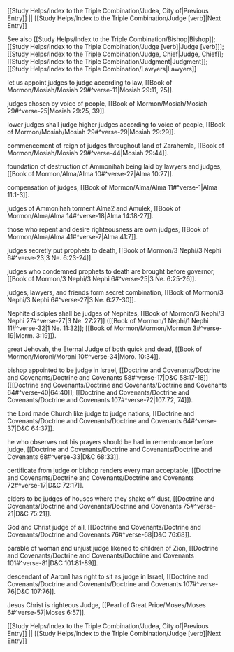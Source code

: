 [[Study Helps/Index to the Triple Combination/Judea, City of|Previous Entry]]  ||  [[Study Helps/Index to the Triple Combination/Judge [verb]|Next Entry]]

 See also [[Study Helps/Index to the Triple Combination/Bishop|Bishop]]; [[Study Helps/Index to the Triple Combination/Judge [verb]|Judge [verb]]]; [[Study Helps/Index to the Triple Combination/Judge, Chief|Judge, Chief]]; [[Study Helps/Index to the Triple Combination/Judgment|Judgment]]; [[Study Helps/Index to the Triple Combination/Lawyers|Lawyers]]

 let us appoint judges to judge according to law, [[Book of Mormon/Mosiah/Mosiah 29#^verse-11|Mosiah 29:11, 25]].

 judges chosen by voice of people, [[Book of Mormon/Mosiah/Mosiah 29#^verse-25|Mosiah 29:25, 39]].

 lower judges shall judge higher judges according to voice of people, [[Book of Mormon/Mosiah/Mosiah 29#^verse-29|Mosiah 29:29]].

 commencement of reign of judges throughout land of Zarahemla, [[Book of Mormon/Mosiah/Mosiah 29#^verse-44|Mosiah 29:44]].

 foundation of destruction of Ammonihah being laid by lawyers and judges, [[Book of Mormon/Alma/Alma 10#^verse-27|Alma 10:27]].

 compensation of judges, [[Book of Mormon/Alma/Alma 11#^verse-1|Alma 11:1-3]].

 judges of Ammonihah torment Alma2 and Amulek, [[Book of Mormon/Alma/Alma 14#^verse-18|Alma 14:18-27]].

 those who repent and desire righteousness are own judges, [[Book of Mormon/Alma/Alma 41#^verse-7|Alma 41:7]].

 judges secretly put prophets to death, [[Book of Mormon/3 Nephi/3 Nephi 6#^verse-23|3 Ne. 6:23-24]].

 judges who condemned prophets to death are brought before governor, [[Book of Mormon/3 Nephi/3 Nephi 6#^verse-25|3 Ne. 6:25-26]].

 judges, lawyers, and friends form secret combination, [[Book of Mormon/3 Nephi/3 Nephi 6#^verse-27|3 Ne. 6:27-30]].

 Nephite disciples shall be judges of Nephites, [[Book of Mormon/3 Nephi/3 Nephi 27#^verse-27|3 Ne. 27:27]] ([[Book of Mormon/1 Nephi/1 Nephi 11#^verse-32|1 Ne. 11:32]]; [[Book of Mormon/Mormon/Mormon 3#^verse-19|Morm. 3:19]]).

 great Jehovah, the Eternal Judge of both quick and dead, [[Book of Mormon/Moroni/Moroni 10#^verse-34|Moro. 10:34]].

 bishop appointed to be judge in Israel, [[Doctrine and Covenants/Doctrine and Covenants/Doctrine and Covenants 58#^verse-17|D&C 58:17-18]] ([[Doctrine and Covenants/Doctrine and Covenants/Doctrine and Covenants 64#^verse-40|64:40]]; [[Doctrine and Covenants/Doctrine and Covenants/Doctrine and Covenants 107#^verse-72|107:72, 74]]).

 the Lord made Church like judge to judge nations, [[Doctrine and Covenants/Doctrine and Covenants/Doctrine and Covenants 64#^verse-37|D&C 64:37]].

 he who observes not his prayers should be had in remembrance before judge, [[Doctrine and Covenants/Doctrine and Covenants/Doctrine and Covenants 68#^verse-33|D&C 68:33]].

 certificate from judge or bishop renders every man acceptable, [[Doctrine and Covenants/Doctrine and Covenants/Doctrine and Covenants 72#^verse-17|D&C 72:17]].

 elders to be judges of houses where they shake off dust, [[Doctrine and Covenants/Doctrine and Covenants/Doctrine and Covenants 75#^verse-21|D&C 75:21]].

 God and Christ judge of all, [[Doctrine and Covenants/Doctrine and Covenants/Doctrine and Covenants 76#^verse-68|D&C 76:68]].

 parable of woman and unjust judge likened to children of Zion, [[Doctrine and Covenants/Doctrine and Covenants/Doctrine and Covenants 101#^verse-81|D&C 101:81-89]].

 descendant of Aaron1 has right to sit as judge in Israel, [[Doctrine and Covenants/Doctrine and Covenants/Doctrine and Covenants 107#^verse-76|D&C 107:76]].

 Jesus Christ is righteous Judge, [[Pearl of Great Price/Moses/Moses 6#^verse-57|Moses 6:57]].

[[Study Helps/Index to the Triple Combination/Judea, City of|Previous Entry]]  ||  [[Study Helps/Index to the Triple Combination/Judge [verb]|Next Entry]]